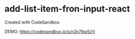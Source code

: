 # add-list-item-fron-input-react
Created with CodeSandbox

DEMO: https://codesandbox.io/s/n3n78w5z1j
